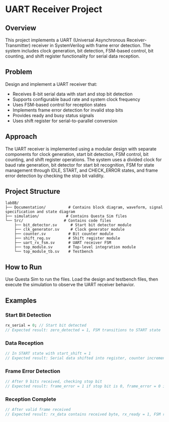 # UART Receiver Project

## Overview

This project implements a UART (Universal Asynchronous Receiver-Transmitter) receiver in SystemVerilog with frame error detection. The system includes clock generation, bit detection, FSM-based control, bit counting, and shift register functionality for serial data reception.

## Problem

Design and implement a UART receiver that:
- Receives 8-bit serial data with start and stop bit detection
- Supports configurable baud rate and system clock frequency
- Uses FSM-based control for reception states
- Implements frame error detection for invalid stop bits
- Provides ready and busy status signals
- Uses shift register for serial-to-parallel conversion

## Approach

The UART receiver is implemented using a modular design with separate components for clock generation, start bit detection, FSM control, bit counting, and shift register operations. The system uses a divided clock for baud rate generation, bit detector for start bit recognition, FSM for state management through IDLE, START, and CHECK_ERROR states, and frame error detection by checking the stop bit validity.

## Project Structure

```
lab8B/
├── Documentation/          # Contains block diagram, waveform, signal specification and state diagram
├── simulation/            # Contains Questa Sim files
└── Src/                  # Contains code files
    ├── bit_detector.sv      # Start bit detector module
    ├── clk_generator.sv     # Clock generator module
    ├── counter.sv          # Bit counter module
    ├── shift_reg.sv        # Shift register module
    ├── uart_rx_fsm.sv      # UART receiver FSM
    ├── top_module.sv       # Top-level integration module
    └── top_module_tb.sv    # Testbench
```

## How to Run

Use Questa Sim to run the files. Load the design and testbench files, then execute the simulation to observe the UART receiver behavior.

## Examples

### Start Bit Detection
```systemverilog
rx_serial = 0; // Start bit detected
// Expected result: zero_detected = 1, FSM transitions to START state
```

### Data Reception
```systemverilog
// In START state with start_shift = 1
// Expected result: Serial data shifted into register, counter increments
```

### Frame Error Detection
```systemverilog
// After 9 bits received, checking stop bit
// Expected result: frame_error = 1 if stop bit is 0, frame_error = 0 if stop bit is 1
```

### Reception Complete
```systemverilog
// After valid frame received
// Expected result: rx_data contains received byte, rx_ready = 1, FSM returns to IDLE
```